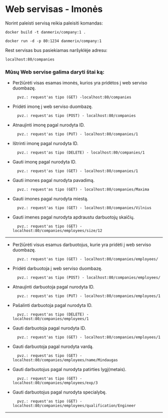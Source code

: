 # Web servisas - Imonės #

Norint paleisti servisą reikia paleisiti komandas:

`docker build -t danmerix/company:1 .`

`docker run -d -p 80:1234 danmerix/company:1`

Rest servisas bus pasiekiamas naršyklėje adresu:

`localhost:80/companies`

### Mūsų Web servise galima daryti štai ką: ###
* Peržiūrėti visas esamas imonės, kurios yra pridėtos į web serviso duombazę. 

        pvz.: request'as tipo (GET) -localhost:80/companies
* Pridėti imonę į web serviso duombazę.

        pvz.: request'as tipo (POST) - localhost:80/companies
* Atnaujinti imonę pagal nurodyta ID. 

        pvz.: request'as tipo (PUT) - localhost:80/companies/1
* Ištrinti imonę pagal nurodyta ID. 

        pvz.: request'as tipo (DELETE) - localhost:80/companies/1
* Gauti imonę pagal nurodyta ID. 

        pvz.: request'as tipo (GET) - localhost:80/companies/1
* Gauti imones pagal nurodyta pavadimą. 

        pvz.: request'as tipo (GET) - localhost:80/companies/Maxima

* Gauti imones pagal nurodyta miestą. 

        pvz.: request'as tipo (GET) - localhost:80/companies/Vilnius
* Gauti imenes pagal nurodyta apdraustu darbuotojų skaičių.

        pvz.: request'as tipo (GET) - localhost:80/companies/employees/size/12


---


* Peržiūrėti visus esamus darbuotojus, kurie yra pridėti į web serviso duombazę. 

        pvz.: request'as tipo (GET) - localhost:80/companies/employees/
* Pridėti darbuotoja į web serviso duombazę. 

        pvz.: request'as tipo (POST) - localhost:80/companies/employees/
* Atnaujinti darbuotoja pagal nurodyta ID. 

        pvz.: request'as tipo (PUT) - localhost:80/companies/employees/1
* Pašalinti darbuotoja pagal nurodyta ID. 

        pvz.: request'as tipo (DELETE) - localhost:80/companies/employees/1
* Gauti darbuotoja pagal nurodyta ID. 

        pvz.: request'as tipo (GET) - localhost:80/companies/employees/1
* Gauti darbuotoja pagal nurodyta vardą. 

        pvz.: request'as tipo (GET) - localhost:80/companies/employees/name/Mindaugas
* Gauti darbuotojus pagal nurodyta patirties lygį(metais). 

        pvz.: request'as tipo (GET) - localhost:80/companies/employees/exp/3
* Gauti darbuotojus pagal nurodyta specialybę. 

        pvz.: request'as tipo (GET) - localhost:80/companies/employees/qualification/Engineer



---
